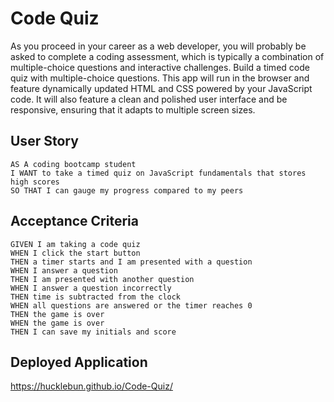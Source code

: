 # Code Quiz

As you proceed in your career as a web developer, you will probably be asked to complete a coding assessment, which is typically a combination of multiple-choice questions and interactive challenges. Build a timed code quiz with multiple-choice questions. This app will run in the browser and feature dynamically updated HTML and CSS powered by your JavaScript code. It will also feature a clean and polished user interface and be responsive, ensuring that it adapts to multiple screen sizes.

## User Story

```
AS A coding bootcamp student
I WANT to take a timed quiz on JavaScript fundamentals that stores high scores
SO THAT I can gauge my progress compared to my peers
```

## Acceptance Criteria

```
GIVEN I am taking a code quiz
WHEN I click the start button
THEN a timer starts and I am presented with a question
WHEN I answer a question
THEN I am presented with another question
WHEN I answer a question incorrectly
THEN time is subtracted from the clock
WHEN all questions are answered or the timer reaches 0
THEN the game is over
WHEN the game is over
THEN I can save my initials and score
```

## Deployed Application
https://hucklebun.github.io/Code-Quiz/
